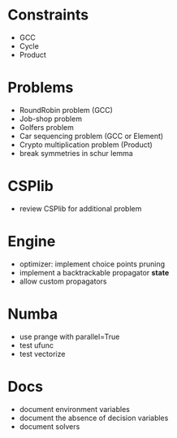 # Constraints
- GCC
- Cycle
- Product

# Problems
- RoundRobin problem (GCC)
- Job-shop problem 
- Golfers problem
- Car sequencing problem (GCC or Element)
- Crypto multiplication problem (Product)
- break symmetries in schur lemma

# CSPlib
- review CSPlib for additional problem

# Engine
- optimizer: implement choice points pruning
- implement a backtrackable propagator __state__
- allow custom propagators

# Numba
- use prange with parallel=True
- test ufunc
- test vectorize

# Docs
- document environment variables
- document the absence of decision variables
- document solvers